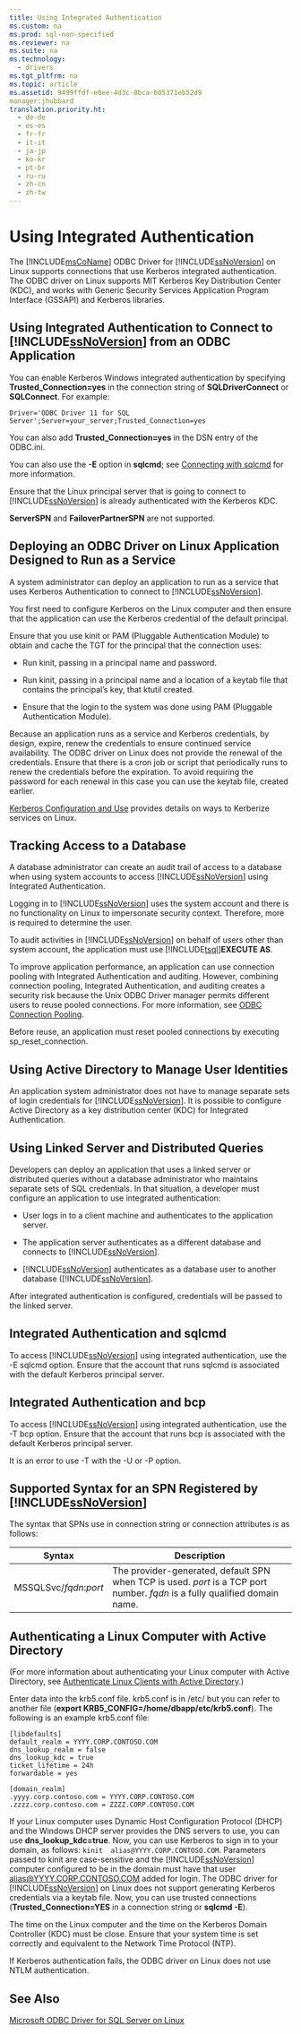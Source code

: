 ```yaml
---
title: Using Integrated Authentication
ms.custom: na
ms.prod: sql-non-specified
ms.reviewer: na
ms.suite: na
ms.technology: 
  - drivers
ms.tgt_pltfrm: na
ms.topic: article
ms.assetid: 9499ffdf-e0ee-4d3c-8bca-605371eb52d9
manager:jhubbard
translation.priority.ht: 
  - de-de
  - es-es
  - fr-fr
  - it-it
  - ja-jp
  - ko-kr
  - pt-br
  - ru-ru
  - zh-cn
  - zh-tw
---
```

# Using Integrated Authentication
The [!INCLUDE[msCoName](../content/includes/msCoName_md.md)] ODBC Driver for [!INCLUDE[ssNoVersion](../content/includes/ssNoVersion_md.md)] on Linux supports connections that use Kerberos integrated authentication. The ODBC driver on Linux supports MIT Kerberos Key Distribution Center \(KDC\), and works with Generic Security Services Application Program Interface \(GSSAPI\) and Kerberos libraries.  
  
## Using Integrated Authentication to Connect to [!INCLUDE[ssNoVersion](../content/includes/ssNoVersion_md.md)] from an ODBC Application  
You can enable Kerberos Windows integrated authentication by specifying **Trusted\_Connection\=yes** in the connection string of **SQLDriverConnect** or **SQLConnect**. For example:  
  
```  
Driver='ODBC Driver 11 for SQL Server';Server=your_server;Trusted_Connection=yes  
```  
  
You can also add **Trusted\_Connection\=yes** in the DSN entry of the ODBC.ini.  
  
You can also use the **\-E** option in **sqlcmd**; see [Connecting with sqlcmd](../content/Connecting-with-sqlcmd.md) for more information.  
  
Ensure that the Linux principal server that is going to connect to [!INCLUDE[ssNoVersion](../content/includes/ssNoVersion_md.md)] is already authenticated with the Kerberos KDC.  
  
**ServerSPN** and **FailoverPartnerSPN** are not supported.  
  
## Deploying an ODBC Driver on Linux Application Designed to Run as a Service  
A system administrator can deploy an application to run as a service that uses Kerberos Authentication to connect to [!INCLUDE[ssNoVersion](../content/includes/ssNoVersion_md.md)].  
  
You first need to configure Kerberos on the Linux computer and then ensure that the application can use the Kerberos credential of the default principal.  
  
Ensure that you use kinit or PAM \(Pluggable Authentication Module\) to obtain and cache the TGT for the principal that the connection uses:  
  
-   Run kinit, passing in a principal name and password.  
  
-   Run kinit, passing in a principal name and a location of a keytab file that contains the principal’s key, that ktutil created.  
  
-   Ensure that the login to the system was done using PAM \(Pluggable Authentication Module\).  
  
Because an application runs as a service and Kerberos credentials, by design, expire, renew the credentials to ensure continued service availability. The ODBC driver on Linux does not provide the renewal of the credentials. Ensure that there is a cron job or script that periodically runs to renew the credentials before the expiration. To avoid requiring the password for each renewal in this case you can use the keytab file, created earlier.  
  
[Kerberos Configuration and Use](http://commons.oreilly.com/wiki/index.php/Linux_in_a_Windows_World/Centralized_Authentication_Tools/Kerberos_Configuration_and_Use) provides details on ways to Kerberize services on Linux.  
  
## Tracking Access to a Database  
A database administrator can create an audit trail of access to a database when using system accounts to access [!INCLUDE[ssNoVersion](../content/includes/ssNoVersion_md.md)] using Integrated Authentication.  
  
Logging in to [!INCLUDE[ssNoVersion](../content/includes/ssNoVersion_md.md)] uses the system account and there is no functionality on Linux to impersonate security context. Therefore, more is required to determine the user.  
  
To audit activities in [!INCLUDE[ssNoVersion](../content/includes/ssNoVersion_md.md)] on behalf of users other than system account, the application must use [!INCLUDE[tsql](../content/includes/tsql_md.md)]**EXECUTE AS**.  
  
To improve application performance, an application can use connection pooling with Integrated Authentication and auditing. However, combining connection pooling, Integrated Authentication, and auditing creates a security risk because the Unix ODBC Driver manager permits different users to reuse pooled connections. For more information, see [ODBC Connection Pooling](http://www.unixodbc.org/doc/conn_pool.html).  
  
Before reuse, an application must reset pooled connections by executing sp\_reset\_connection.  
  
## Using Active Directory to Manage User Identities  
An application system administrator does not have to manage separate sets of login credentials for [!INCLUDE[ssNoVersion](../content/includes/ssNoVersion_md.md)]. It is possible to configure Active Directory as a key distribution center \(KDC\) for Integrated Authentication.  
  
## Using Linked Server and Distributed Queries  
Developers can deploy an application that uses a linked server or distributed queries without a database administrator who maintains separate sets of SQL credentials. In that situation, a developer must configure an application to use integrated authentication:  
  
-   User logs in to a client machine and authenticates to the application server.  
  
-   The application server authenticates as a different database and connects to [!INCLUDE[ssNoVersion](../content/includes/ssNoVersion_md.md)].  
  
-   [!INCLUDE[ssNoVersion](../content/includes/ssNoVersion_md.md)] authenticates as a database user to another database \([!INCLUDE[ssNoVersion](../content/includes/ssNoVersion_md.md)].  
  
After integrated authentication is configured, credentials will be passed to the linked server.  
  
## Integrated Authentication and sqlcmd  
To access [!INCLUDE[ssNoVersion](../content/includes/ssNoVersion_md.md)] using integrated authentication, use the \-E sqlcmd option. Ensure that the account that runs sqlcmd is associated with the default Kerberos principal server.  
  
## Integrated Authentication and bcp  
To access [!INCLUDE[ssNoVersion](../content/includes/ssNoVersion_md.md)] using integrated authentication, use the \-T bcp option. Ensure that the account that runs bcp is associated with the default Kerberos principal server.  
  
It is an error to use \-T with the \-U or \-P option.  
  
## Supported Syntax for an SPN Registered by [!INCLUDE[ssNoVersion](../content/includes/ssNoVersion_md.md)]  
The syntax that SPNs use in connection string or connection attributes is as follows:  
  
|Syntax|Description|  
|----------|---------------|  
|MSSQLSvc\/*fqdn*:*port*|The provider\-generated, default SPN when TCP is used. *port* is a TCP port number. *fqdn* is a fully qualified domain name.|  
  
## Authenticating a Linux Computer with Active Directory  
\(For more information about authenticating your Linux computer with Active Directory, see [Authenticate Linux Clients with Active Directory](http://technet.microsoft.com/magazine/2008.12.linux.aspx#id0060048).\)  
  
Enter data into the krb5.conf file. krb5.conf is in \/etc\/ but you can refer to another file \(**export KRB5\_CONFIG\=\/home\/dbapp\/etc\/krb5.conf**\). The following is an example krb5.conf file:  
  
```  
[libdefaults]  
default_realm = YYYY.CORP.CONTOSO.COM  
dns_lookup_realm = false  
dns_lookup_kdc = true  
ticket_lifetime = 24h  
forwardable = yes  
  
[domain_realm]  
.yyyy.corp.contoso.com = YYYY.CORP.CONTOSO.COM  
.zzzz.corp.contoso.com = ZZZZ.CORP.CONTOSO.COM  
```  
  
If your Linux computer uses Dynamic Host Configuration Protocol \(DHCP\) and the Windows DHCP server provides the DNS servers to use, you can use **dns\_lookup\_kdc\=true**. Now, you can use Kerberos to sign in to your domain, as follows: `kinit  alias@YYYY.CORP.CONTOSO.COM`. Parameters passed to kinit are case\-sensitive and the [!INCLUDE[ssNoVersion](../content/includes/ssNoVersion_md.md)] computer configured to be in the domain must have that user alias@YYYY.CORP.CONTOSO.COM added for login. The ODBC driver for [!INCLUDE[ssNoVersion](../content/includes/ssNoVersion_md.md)] on Linux does not support generating Kerberos credentials via a keytab file. Now, you can use trusted connections \(**Trusted\_Connection\=YES** in a connection string or **sqlcmd \-E**\).  
  
The time on the Linux computer and the time on the Kerberos Domain Controller \(KDC\) must be close. Ensure that your system time is set correctly and equivalent to the Network Time Protocol \(NTP\).  
  
If Kerberos authentication fails, the ODBC driver on Linux does not use NTLM authentication.  
  
## See Also  
[Microsoft ODBC Driver for SQL Server on Linux](../content/Microsoft-ODBC-Driver-for-SQL-Server-on-Linux.md)  
  
